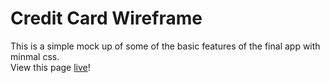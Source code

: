 # Credit Card Wireframe  
This is a simple mock up of some of the basic features of the final app with minmal css.  
View this page [live]()!